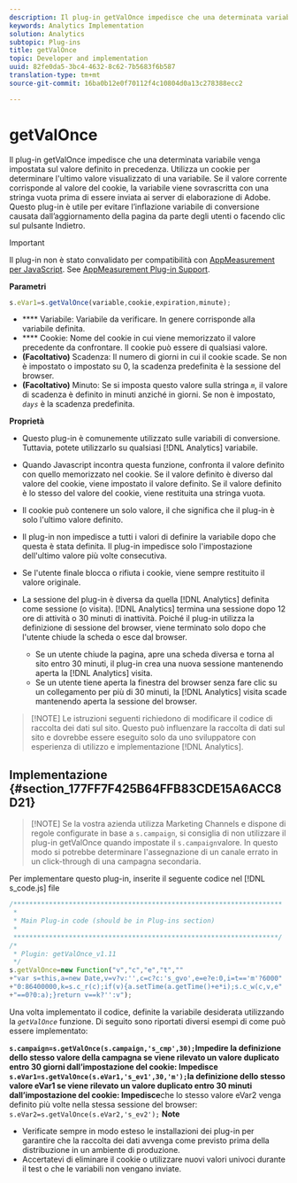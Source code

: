 ```yaml
---
description: Il plug-in getValOnce impedisce che una determinata variabile venga impostata sul valore definito in precedenza. Utilizza un cookie per determinare l'ultimo valore visualizzato di una variabile. Se il valore corrente corrisponde al valore del cookie, la variabile viene sovrascritta con una stringa vuota prima di essere inviata ai server di elaborazione di Adobe. Questo plug-in è utile per evitare l’inflazione variabile di conversione causata dall’aggiornamento della pagina da parte degli utenti o facendo clic sul pulsante Indietro.
keywords: Analytics Implementation
solution: Analytics
subtopic: Plug-ins
title: getValOnce
topic: Developer and implementation
uuid: 82fe0da5-3bc4-4632-8c62-7b5683f6b587
translation-type: tm+mt
source-git-commit: 16ba0b12e0f70112f4c10804d0a13c278388ecc2

---
```



# getValOnce

Il plug-in getValOnce impedisce che una determinata variabile venga impostata sul valore definito in precedenza. Utilizza un cookie per determinare l'ultimo valore visualizzato di una variabile. Se il valore corrente corrisponde al valore del cookie, la variabile viene sovrascritta con una stringa vuota prima di essere inviata ai server di elaborazione di Adobe. Questo plug-in è utile per evitare l’inflazione variabile di conversione causata dall’aggiornamento della pagina da parte degli utenti o facendo clic sul pulsante Indietro.

>[!IMPORTANT]
>
>Il plug-in non è stato convalidato per compatibilità con [AppMeasurement per JavaScript](/help/implement/js-implementation/c-appmeasurement-js/appmeasure-mjs.md). See [AppMeasurement Plug-in Support](/help/implement/js-implementation/c-appmeasurement-js/plugins-support.md).

**Parametri**

```js
s.eVar1=s.getValOnce(variable,cookie,expiration,minute);
```

* **** Variabile: Variabile da verificare. In genere corrisponde alla variabile definita.
* **** Cookie: Nome del cookie in cui viene memorizzato il valore precedente da confrontare. Il cookie può essere di qualsiasi valore.
* **(Facoltativo)** Scadenza: Il numero di giorni in cui il cookie scade. Se non è impostato o impostato su 0, la scadenza predefinita è la sessione del browser.
* **(Facoltativo)** Minuto: Se si imposta questo valore sulla stringa *`m`*, il valore di scadenza è definito in minuti anziché in giorni. Se non è impostato, *`days`* è la scadenza predefinita.

**Proprietà**

* Questo plug-in è comunemente utilizzato sulle variabili di conversione. Tuttavia, potete utilizzarlo su qualsiasi [!DNL Analytics] variabile.
* Quando Javascript incontra questa funzione, confronta il valore definito con quello memorizzato nel cookie. Se il valore definito è diverso dal valore del cookie, viene impostato il valore definito. Se il valore definito è lo stesso del valore del cookie, viene restituita una stringa vuota.
* Il cookie può contenere un solo valore, il che significa che il plug-in è solo l'ultimo valore definito.
* Il plug-in non impedisce a tutti i valori di definire la variabile dopo che questa è stata definita. Il plug-in impedisce solo l'impostazione dell'ultimo valore più volte consecutiva.
* Se l'utente finale blocca o rifiuta i cookie, viene sempre restituito il valore originale.
* La sessione del plug-in è diversa da quella [!DNL Analytics] definita come sessione (o visita). [!DNL Analytics] termina una sessione dopo 12 ore di attività o 30 minuti di inattività. Poiché il plug-in utilizza la definizione di sessione del browser, viene terminato solo dopo che l'utente chiude la scheda o esce dal browser.

   * Se un utente chiude la pagina, apre una scheda diversa e torna al sito entro 30 minuti, il plug-in crea una nuova sessione mantenendo aperta la [!DNL Analytics] visita.
   * Se un utente tiene aperta la finestra del browser senza fare clic su un collegamento per più di 30 minuti, la [!DNL Analytics] visita scade mantenendo aperta la sessione del browser.

> [!NOTE] Le istruzioni seguenti richiedono di modificare il codice di raccolta dei dati sul sito. Questo può influenzare la raccolta di dati sul sito e dovrebbe essere eseguito solo da uno sviluppatore con esperienza di utilizzo e implementazione [!DNL Analytics].

## Implementazione {#section_177FF7F425B64FFB83CDE15A6ACC8D21}

> [!NOTE] Se la vostra azienda utilizza Marketing Channels e dispone di regole configurate in base a `s.campaign`, si consiglia di non utilizzare il plug-in getValOnce quando impostate il `s.campaign`valore. In questo modo si potrebbe determinare l'assegnazione di un canale errato in un click-through di una campagna secondaria.

Per implementare questo plug-in, inserite il seguente codice nel [!DNL s_code.js] file

```js
/******************************************************************** 
 * 
 * Main Plug-in code (should be in Plug-ins section) 
 * 
 *******************************************************************/ 
/* 
 * Plugin: getValOnce_v1.11 
 */ 
s.getValOnce=new Function("v","c","e","t","" 
+"var s=this,a=new Date,v=v?v:'',c=c?c:'s_gvo',e=e?e:0,i=t=='m'?6000" 
+"0:86400000,k=s.c_r(c);if(v){a.setTime(a.getTime()+e*i);s.c_w(c,v,e" 
+"==0?0:a);}return v==k?'':v");
```

Una volta implementato il codice, definite la variabile desiderata utilizzando la *`getValOnce`* funzione. Di seguito sono riportati diversi esempi di come può essere implementato:

****`s.campaign=s.getValOnce(s.campaign,'s_cmp',30);`**Impedire la definizione dello stesso valore della campagna se viene rilevato un valore duplicato entro 30 giorni dall’impostazione del cookie:
Impedisce** `s.eVar1=s.getValOnce(s.eVar1,'s_ev1',30,'m');`la definizione dello stesso valore eVar1 se viene rilevato un valore duplicato entro 30 minuti dall’impostazione del cookie:
Impedisce****che lo stesso valore eVar2 venga definito più volte nella stessa sessione del browser:
`s.eVar2=s.getValOnce(s.eVar2,'s_ev2');` **Note**

* Verificate sempre in modo esteso le installazioni dei plug-in per garantire che la raccolta dei dati avvenga come previsto prima della distribuzione in un ambiente di produzione.
* Accertatevi di eliminare il cookie o utilizzare nuovi valori univoci durante il test o che le variabili non vengano inviate.

